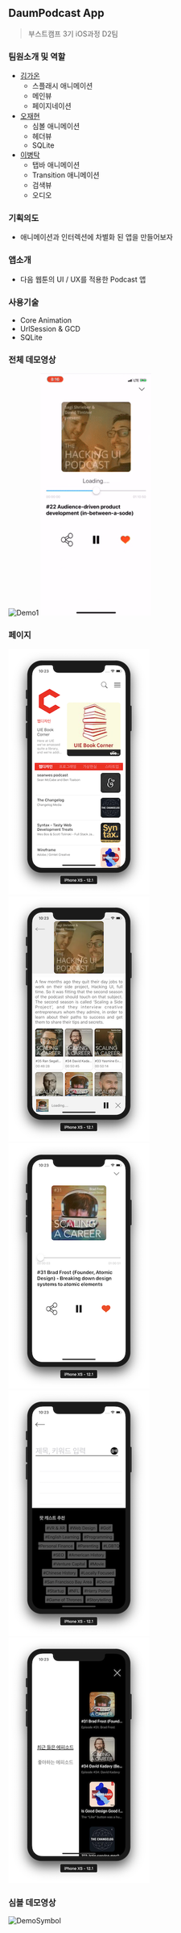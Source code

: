 ## DaumPodcast App
> 부스트캠프 3기 iOS과정 D2팀

### 팀원소개 및 역할
- [김가온](https://github.com/gaonK)
    - 스플래시 애니메이션
    - 메인뷰
    - 페이지네이션 
- [오재현](https://github.com/oingbong)
    - 심볼 애니메이션
    - 헤더뷰
    - SQLite
- [이병탁](https://github.com/tak8997)
    - 탭바 애니메이션
    - Transition 애니메이션
    - 검색뷰
    - 오디오

### 기획의도
 - 애니메이션과 인터렉션에 차별화 된 앱을 만들어보자
 
 ### 앱소개
 - 다음 웹툰의 UI / UX를 적용한 Podcast 앱
 
### 사용기술
 - Core Animation
 - UrlSession & GCD
 - SQLite
 
 ### 전체 데모영상
![Demo1](./Images/DemoFirstPart.gif)
![Demo2](./Images/DemoSecondPart.gif)

### 페이지
![main](./Images/main.png)
![channel](./Images/channel.png)
![epispde](./Images/episode.png)
![search](./Images/search.png)
![slide](./Images/slide.png)

### 심볼 데모영상
![DemoSymbol](./Images/DemoSymbol.gif)
